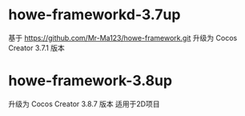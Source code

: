 # howe-frameworkd-3.7up

基于 https://github.com/Mr-Ma123/howe-framework.git 
升级为 Cocos Creator 3.7.1 版本

# howe-framework-3.8up
升级为 Cocos Creator 3.8.7 版本
适用于2D项目
